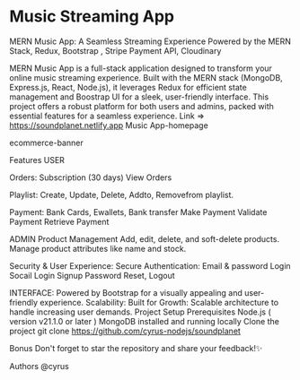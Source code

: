 # Music Streaming App

MERN Music App: A Seamless Streaming Experience Powered by the MERN Stack, Redux, Bootstrap , Stripe Payment API, Cloudinary

MERN Music App is a full-stack application designed to transform your online music streaming experience. Built with the MERN stack (MongoDB, Express.js, React, Node.js), it leverages Redux for efficient state management and Boostrap UI for a sleek, user-friendly interface. This project offers a robust platform for both users and admins, packed with essential features for a seamless experience.
Link => https://soundplanet.netlify.app
Music App-homepage

ecommerce-banner

Features
USER

Orders:
Subscription (30 days)
View Orders

Playlist:
Create, Update, Delete, Addto, Removefrom playlist.

Payment:
Bank Cards, Ewallets, Bank transfer
Make Payment 
Validate Payment
Retrieve Payment

ADMIN
Product Management
Add, edit, delete, and soft-delete products.
Manage product attributes like name and stock.

Security & User Experience:
Secure Authentication:
Email & password Login
Socail Login
Signup
Password Reset, 
Logout

INTERFACE:
Powered by Bootstrap for a visually appealing and user-friendly experience.
Scalability:
Built for Growth:
Scalable architecture to handle increasing user demands.
Project Setup
Prerequisites
Node.js ( version v21.1.0 or later )
MongoDB installed and running locally
Clone the project
git clone https://github.com/cyrus-nodejs/soundplanet

Bonus
Don't forget to star the repository and share your feedback!✨

Authors
@cyrus
